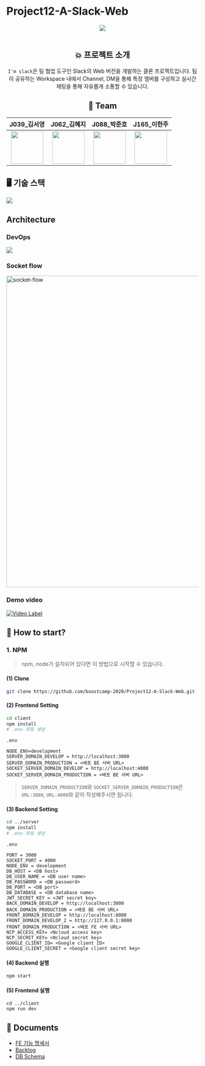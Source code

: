 # Project12-A-Slack-Web

<div align="center">
<img src="https://user-images.githubusercontent.com/48546343/101989147-ce37be80-3ce1-11eb-82a6-aa35d989789b.png" width="" height=""/>
<br />
<br />

## 💥 프로젝트 소개
`I'm slack`은 팀 협업 도구인 Slack의 Web 버전을 개발하는 클론 프로젝트입니다. 팀이 공유하는 Workspace 내에서 Channel, DM을 통해 특정 멤버를 구성하고 실시간 채팅을 통해 자유롭게 소통할 수 있습니다. 

## 👥 Team

| J039_김서영 | J062_김혜지 | J088_박준호 |J165_이한주 |
| :------: | :------: | :------: | :------: |
| <img width=85 src="https://ca.slack-edge.com/T019JFET9H7-U01A1NXHW5P-6ad3ec6e0275-512"> | <img width=85 src="https://ca.slack-edge.com/T019JFET9H7-U019PAHD2BV-c7785a9ef0f7-512">| <img width=85 src="https://ca.slack-edge.com/T019JFET9H7-U019P4W0YUA-41504186feaf-512"> | <img width=85 src="https://ca.slack-edge.com/T019JFET9H7-U019VBGPEAG-c7259ab3d955-512"> |
</div>


## 🖥 기술 스택
<img src="https://user-images.githubusercontent.com/46681729/102215468-1abb0e00-3f1d-11eb-976d-c75f094e77db.png">


## Architecture


### DevOps
<img src="https://user-images.githubusercontent.com/63051473/101992417-6d66b100-3cf6-11eb-8df9-ef7f65e90bf3.png"/>

### Socket flow
<img width="815" alt="socket-flow" src="https://user-images.githubusercontent.com/57661699/101992609-f9c5a380-3cf7-11eb-8593-2205a5df694f.png">

### Demo video
[![Video Label](https://user-images.githubusercontent.com/63051473/102722253-4128e100-4343-11eb-830b-703766099a15.png)](https://youtu.be/civY-8sPw7w)

## 🚦 How to start?

### 1. NPM

> npm, node가 설치되어 있다면 이 방법으로 시작할 수 있습니다.

#### (1) Clone

```bash
git clone https://github.com/boostcamp-2020/Project12-A-Slack-Web.git
```

#### (2) Frontend Setting

```bash
cd client
npm install
# .env 파일 생성
```

`.env`

```
NODE_ENV=development
SERVER_DOMAIN_DEVELOP = http://localhost:3000
SERVER_DOMAIN_PRODUCTION = <배포 BE 서버 URL>
SOCKET_SERVER_DOMAIN_DEVELOP = http://localhost:4000
SOCKET_SERVER_DOMAIN_PRODUCTION = <배포 BE 서버 URL>
```

> `SERVER_DOMAIN_PRODUCTION`와 `SOCKET_SERVER_DOMAIN_PRODUCTION`은 `URL:3000`, `URL:4000`와 같이 작성해주시면 됩니다.
> 
#### (3) Backend Setting

```bash 
cd ../server
npm install
# .env 파일 생성
```

`.env`

```
PORT = 3000
SOCKET_PORT = 4000
NODE_ENV = development
DB_HOST = <DB host>
DB_USER_NAME = <DB user name>
DB_PASSWORD = <DB password>
DB_PORT = <DB port>
DB_DATABASE = <DB database name>
JWT_SECRET_KEY = <JWT secret key>
BACK_DOMAIN_DEVELOP = http://localhost:3000
BACK_DOMAIN_PRODUCTION = <배포 BE 서버 URL>
FRONT_DOMAIN_DEVELOP = http://localhost:8000
FRONT_DOMAIN_DEVELOP_2 = http://127.0.0.1:8000
FRONT_DOMAIN_PRODUCTION = <배포 FE 서버 URL>
NCP_ACCESS_KEY= <Ncloud access key>
NCP_SECRET_KEY= <Ncloud secret key>
GOOGLE_CLIENT_ID= <Google client ID>
GOOGLE_CLIENT_SECRET = <Google client secret key>
```

#### (4) Backend 실행

```bash=
npm start
```

#### (5) Frontend 실행

```bash=
cd ../client
npm run dev
```



## 📄 Documents
- [FE 기능 명세서](https://docs.google.com/presentation/d/1fi3qxlIQIMb2RBOowvshsdAujtwnlJcHvdZBSS9jVLM/edit#slide=id.p)
- [Backlog](https://docs.google.com/spreadsheets/d/1ETdbHj9wcMq7f9w6AYJnS_aCk9H8cTeX2V2qf03RcGM/edit#gid=0)
- [DB Schema](https://github.com/boostcamp-2020/Project12-A-Slack-Web/wiki/DB-Schema)



